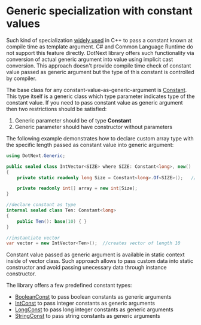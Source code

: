 Generic specialization with constant values
====
Such kind of specialization [widely used](https://en.cppreference.com/w/cpp/language/template_parameters) in C++ to pass a constant known at compile time as template argument. C# and Common Language Runtime do not support this feature directly. DotNext library offers such functionality via conversion of actual generic argument into value using implicit cast conversion. This approach doesn't provide compile time check of constant value passed as generic argument but the type of this constant is controlled by compiler.

The base class for any constant-value-as-generic-argument is [Constant](../../api/DotNext.Generic.Constant-1.yml). This type itself is a generic class which type parameter indicates type of the constant value. If you need to pass constant value as generic argument then two restrictions should be satisfied:
1. Generic parameter should be of type **Constant**
1. Generic parameter should have constructor without parameters

The following example demonstrates how to declare custom array type with the specific length passed as constant value into generic argument:
```csharp
using DotNext.Generic;

public sealed class IntVector<SIZE> where SIZE: Constant<long>, new()
{
    private static readonly long Size = Constant<long>.Of<SIZE>();   //or new SIZE()

    private readonly int[] array = new int[Size];
}

//declare constant as type
internal sealed class Ten: Constant<long>
{
    public Ten(): base(10) { }
}

//instantiate vector
var vector = new IntVector<Ten>();  //creates vector of length 10
```

Constant value passed as generic argument is available in static context inside of vector class. Such approach allows to pass custom data into static constructor and avoid passing unecessary data through instance constructor.

The library offers a few predefined constant types:
* [BooleanConst](../../api/DotNext.Generic.BooleanConst.yml) to pass boolean constants as generic arguments
* [IntConst](../../api/DotNext.Generic.IntConst.yml) to pass integer constants as generic arguments
* [LongConst](../../api/DotNext.Generic.LongConst.yml) to pass long integer constants as generic arguments
* [StringConst](../../api/DotNext.Generic.LongConst.yml) to pass string constants as generic arguments